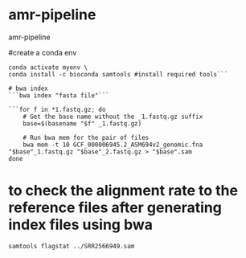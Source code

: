 # amr-pipeline
amr-pipeline

#create a conda env

```conda create --name myenv \
conda activate myenv \
conda install -c bioconda samtools #install required tools```

# bwa index
```bwa index "fasta file"```

```for f in *1.fastq.gz; do
    # Get the base name without the _1.fastq.gz suffix
    base=$(basename "$f" _1.fastq.gz)

    # Run bwa mem for the pair of files
    bwa mem -t 10 GCF_000006945.2_ASM694v2_genomic.fna "$base"_1.fastq.gz "$base"_2.fastq.gz > "$base".sam
done
```
# to check the alignment rate to the reference files after generating index files using bwa 
```samtools flagstat ../SRR2566949.sam```
